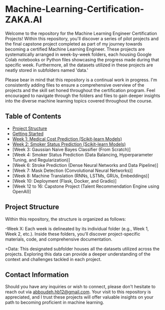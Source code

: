 # Machine-Learning-Certification-ZAKA.AI

Welcome to the repository for the Machine Learning Engineer Certification Projects! Within this repository, you'll discover a series of pilot projects and the final capstone project completed as part of my journey towards becoming a certified Machine Learning Engineer. These projects are systematically arranged in week-by-week folders, each housing Google Colab notebooks or Python files showcasing the progress made during that specific week. Furthermore, all the datasets utilized in these projects are neatly stored in subfolders named 'data.'

Please bear in mind that this repository is a continual work in progress. I'm consistently adding files to ensure a comprehensive overview of the projects and the skill set honed throughout the certification program. Feel encouraged to navigate through the folders and files to gain deeper insights into the diverse machine learning topics covered throughout the course.

## Table of Contents
- [Project Structure](#project-structure)
- [Getting Started](#getting-started)
- [Week 1: Medical Cost Prediction (Scikit-learn Models)](https://github.com/royaad/AIC/tree/main/Week_01)
- [Week 2: Smoker Status Prediction (Scikit-learn Models)](https://github.com/royaad/AIC/tree/main/Week_02)
- [Week 3: Gaussian Naive Bayes Classifier (From Scratch)]
- [Week 4: Smoker Status Prediction (Data Balancing, Hyperparameter Tuning, and Regularization)]
- [Week 6: Stroke Prediction (Dense Neural Networks and Data Pipeline)]
- [Week 7: Mask Detection (Convolutional Neural Networks)]
- [Week 8: Machine Translation (RNNs, LSTMs, GRUs, Embeddings)]
- [Week 10: Deployment (Flask, Docker, and Gradio)]
- [Week 12 to 16: Capstone Project (Talent Recommendation Engine using OpenAI)]

## Project Structure

Within this repository, the structure is organized as follows:

-Week X: Each week is delineated by its individual folder (e.g., Week 1, Week 2, etc.). Inside these folders, you'll discover project-specific materials, code, and comprehensive documentation.

=Data: This designated subfolder houses all the datasets utilized across the projects. Exploring this data can provide a deeper understanding of the context and challenges tackled in each project.

## Contact Information

Should you have any inquiries or wish to connect, please don't hesitate to reach out via abboudeh.hb12@gmail.com.
Your visit to this repository is appreciated, and I trust these projects will offer valuable insights on your path to becoming proficient in machine learning.
